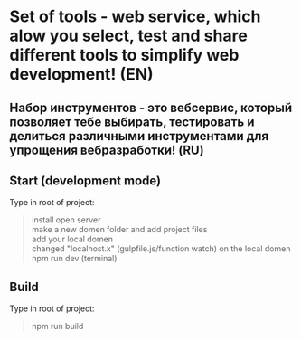 # Set of tools - web service, which alow you select, test and share different tools to simplify web development! (EN)
## Набор инструментов - это вебсервис, который позволяет тебе выбирать, тестировать и делиться различными инструментами для упрощения вебразработки! (RU)

## Start (development mode)
Type in root of project:
> install open server  
> make a new domen folder and add project files  
> add your local domen  
> changed "localhost.x" (gulpfile.js/function watch) on the local domen  
> npm run dev (terminal)

## Build
Type in root of project:
> npm run build
